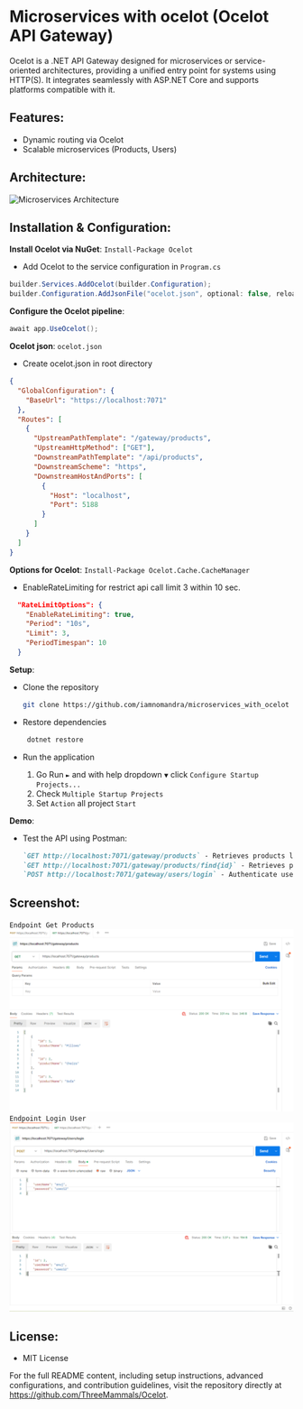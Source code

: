 # Microservices with ocelot (Ocelot API Gateway)

Ocelot is a .NET API Gateway designed for microservices or service-oriented architectures, providing a unified entry point for systems using HTTP(S). It integrates seamlessly with ASP.NET Core and supports platforms compatible with it.

## Features:

- Dynamic routing via Ocelot
- Scalable microservices (Products, Users)

## Architecture:

![Microservices Architecture](https://github.com/user-attachments/assets/9eb03876-b2bd-4ca6-9fc3-15d4a2131bb3)

## Installation & Configuration:

**Install Ocelot via NuGet**: `Install-Package Ocelot` </br>

- Add Ocelot to the service configuration in `Program.cs`

```csharp
builder.Services.AddOcelot(builder.Configuration);
builder.Configuration.AddJsonFile("ocelot.json", optional: false, reloadOnChange: true);
```

**Configure the Ocelot pipeline**:

```csharp
await app.UseOcelot();
```

**Ocelot json**: `ocelot.json`</br>

- Create ocelot.json in root directory

```json
{
  "GlobalConfiguration": {
    "BaseUrl": "https://localhost:7071"
  },
  "Routes": [
    {
      "UpstreamPathTemplate": "/gateway/products",
      "UpstreamHttpMethod": ["GET"],
      "DownstreamPathTemplate": "/api/products",
      "DownstreamScheme": "https",
      "DownstreamHostAndPorts": [
        {
          "Host": "localhost",
          "Port": 5188
        }
      ]
    }
  ]
}
```

**Options for Ocelot**: `Install-Package Ocelot.Cache.CacheManager`

- EnableRateLimiting for restrict api call limit 3 within 10 sec.

```json
  "RateLimitOptions": {
    "EnableRateLimiting": true,
    "Period": "10s",
    "Limit": 3,
    "PeriodTimespan": 10
  }
```

**Setup**:

- Clone the repository

  ```bash
  git clone https://github.com/iamnomandra/microservices_with_ocelot
  ```

- Restore dependencies

  ```bash
   dotnet restore
  ```

- Run the application
  1. Go Run `►` and with help dropdown `▼` click `Configure Startup Projects...`
  2. Check `Multiple Startup Projects`
  3. Set `Action` all project `Start`

**Demo**:

- Test the API using Postman:

  ```markdown
  `GET http://localhost:7071/gateway/products` - Retrieves products list
  `GET http://localhost:7071/gateway/products/find{id}` - Retrieves product from id
  `POST http://localhost:7071/gateway/users/login` - Authenticate users
  ```
## Screenshot:

`Endpoint Get Products`</br>
<img src="https://github.com/iamnomandra/microservices_with_ocelot/blob/master/Screenshot%202025-05-13%20005442.png" width="800">  
`Endpoint Login User`</br>
<img src="https://github.com/iamnomandra/microservices_with_ocelot/blob/master/Screenshot%202025-05-13%20005421.png" width="800">  

## License:
 - MIT License
  
For the full README content, including setup instructions, advanced configurations, and contribution guidelines, visit the repository directly at https://github.com/ThreeMammals/Ocelot.
